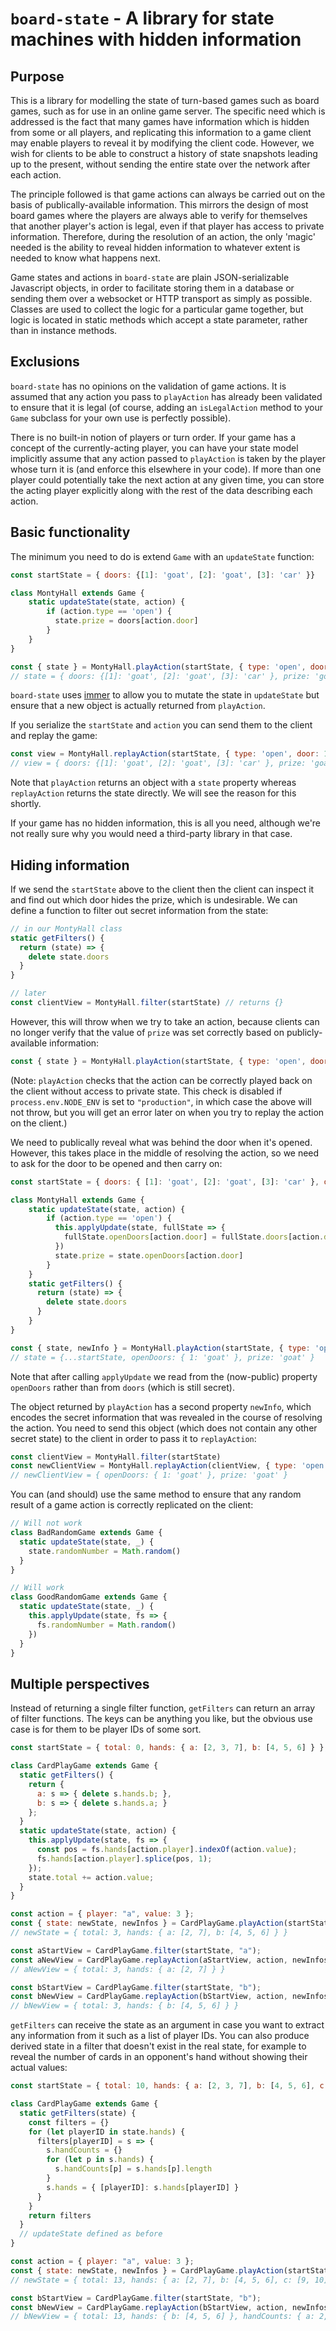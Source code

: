 `board-state` - A library for state machines with hidden information
===================================================================

## Purpose

This is a library for modelling the state of turn-based games such as board games, such as for use
in an online game server. The specific need which is addressed is the fact that many games have
information which is hidden from some or all players, and replicating this information to a game
client may enable players to reveal it by modifying the client code. However, we wish for clients
to be able to construct a history of state snapshots leading up to the present, without sending
the entire state over the network after each action.

The principle followed is that game actions can always be carried out on the basis of publically-available
information. This mirrors the design of most board games where the players are always able to verify for
themselves that another player's action is legal, even if that player has access to private information.
Therefore, during the resolution of an action, the only 'magic' needed is the ability to reveal hidden
information to whatever extent is needed to know what happens next.

Game states and actions in `board-state` are plain JSON-serializable Javascript objects, in order
to facilitate storing them in a database or sending them over a websocket or HTTP transport as
simply as possible. Classes are used to collect the logic for a particular game together, but logic
is located in static methods which accept a state parameter, rather than in instance methods.

## Exclusions

`board-state` has no opinions on the validation of game actions. It is assumed that any action you
pass to `playAction` has already been validated to ensure that it is legal (of course, adding an
`isLegalAction` method to your `Game` subclass for your own use is perfectly possible).

There is no built-in notion of players or turn order. If your game has a concept of the currently-acting player,
you can have your state model implicitly assume that any action passed to `playAction` is taken
by the player whose turn it is (and enforce this elsewhere in your code). If more than one player
could potentially take the next action at any given time, you can store the acting player
explicitly along with the rest of the data describing each action.

## Basic functionality

The minimum you need to do is extend `Game` with an `updateState` function:

```javascript
const startState = { doors: {[1]: 'goat', [2]: 'goat', [3]: 'car' }}

class MontyHall extends Game {
    static updateState(state, action) {
        if (action.type == 'open') {
          state.prize = doors[action.door]
        }
    }
}

const { state } = MontyHall.playAction(startState, { type: 'open', door: 1 })
// state = { doors: {[1]: 'goat', [2]: 'goat', [3]: 'car' }, prize: 'goat' }
```

`board-state` uses [immer](https://github.com/immerjs/immer) to allow you to mutate the state in `updateState` but ensure that a new
object is actually returned from `playAction`.

If you serialize the `startState` and `action` you can send them to the client and replay the game:

```javascript
const view = MontyHall.replayAction(startState, { type: 'open', door: 1 })
// view = { doors: {[1]: 'goat', [2]: 'goat', [3]: 'car' }, prize: 'goat' }
```

Note that `playAction` returns an object with a `state` property whereas `replayAction` returns the state directly.
We will see the reason for this shortly.

If your game has no hidden information, this is all you need, although we're not really sure why you
would need a third-party library in that case.

## Hiding information

If we send the `startState` above to the client then the client can inspect it and find out which door hides
the prize, which is undesirable. We can define a function to filter out secret information from the state:

```javascript
// in our MontyHall class
static getFilters() {
  return (state) => {
    delete state.doors
  }
}

// later
const clientView = MontyHall.filter(startState) // returns {}
```

However, this will throw when we try to take an action, because clients can no longer verify that the
value of `prize` was set correctly based on publicly-available information:

```javascript
const { state } = MontyHall.playAction(startState, { type: 'open', door: 1 }) // throws an error
```

(Note: `playAction` checks that the action can be correctly played back on the client without access to
private state. This check is disabled if `process.env.NODE_ENV` is set to `"production"`, in which case
the above will not throw, but you will get an error later on when you try to replay the action on the
client.)

We need to publically reveal what was behind the door when it's opened. However, this takes place in
the middle of resolving the action, so we need to ask for the door to be opened and then carry on:

```javascript
const startState = { doors: { [1]: 'goat', [2]: 'goat', [3]: 'car' }, openDoors: {} }

class MontyHall extends Game {
    static updateState(state, action) {
        if (action.type == 'open') {
          this.applyUpdate(state, fullState => {
            fullState.openDoors[action.door] = fullState.doors[action.door]
          })
          state.prize = state.openDoors[action.door]
        }
    }
    static getFilters() {
      return (state) => {
        delete state.doors
      }
    }
}

const { state, newInfo } = MontyHall.playAction(startState, { type: 'open', door: 1 })
// state = {...startState, openDoors: { 1: 'goat' }, prize: 'goat' }
```

Note that after calling `applyUpdate` we read from the (now-public) property `openDoors` rather
than from `doors` (which is still secret).

The object returned by `playAction` has a second property `newInfo`, which encodes the secret
information that was revealed in the course of resolving the action. You need to send this object
(which does not contain any other secret state) to the client in order to pass it to `replayAction`:

```javascript
const clientView = MontyHall.filter(startState)
const newClientView = MontyHall.replayAction(clientView, { type: 'open', door: 1 }, newInfo)
// newClientView = { openDoors: { 1: 'goat' }, prize: 'goat' }
```

You can (and should) use the same method to ensure that any random result of a game action is
correctly replicated on the client:

```javascript
// Will not work
class BadRandomGame extends Game {
  static updateState(state, _) {
    state.randomNumber = Math.random()
  }
}

// Will work
class GoodRandomGame extends Game {
  static updateState(state, _) {
    this.applyUpdate(state, fs => {
      fs.randomNumber = Math.random()
    })
  }
}
```

## Multiple perspectives

Instead of returning a single filter function, `getFilters` can return an array of filter functions.
The keys can be anything you like, but the obvious use case is for them to be player IDs of some sort.

```javascript
const startState = { total: 0, hands: { a: [2, 3, 7], b: [4, 5, 6] } };

class CardPlayGame extends Game {
  static getFilters() {
    return {
      a: s => { delete s.hands.b; },
      b: s => { delete s.hands.a; }
    };
  }
  static updateState(state, action) {
    this.applyUpdate(state, fs => {
      const pos = fs.hands[action.player].indexOf(action.value);
      fs.hands[action.player].splice(pos, 1);
    });
    state.total += action.value;
  }
}

const action = { player: "a", value: 3 };
const { state: newState, newInfos } = CardPlayGame.playAction(startState, action);
// newState = { total: 3, hands: { a: [2, 7], b: [4, 5, 6] } }

const aStartView = CardPlayGame.filter(startState, "a");
const aNewView = CardPlayGame.replayAction(aStartView, action, newInfos.a);
// aNewView = { total: 3, hands: { a: [2, 7] } }

const bStartView = CardPlayGame.filter(startState, "b");
const bNewView = CardPlayGame.replayAction(bStartView, action, newInfos.b);
// bNewView = { total: 3, hands: { b: [4, 5, 6] } }
```

`getFilters` can receive the state as an argument in case you want to extract any information from
it such as a list of player IDs. You can also produce derived state in a filter that doesn't exist in
the real state, for example to reveal the number of cards in an opponent's hand without showing their
actual values:

```javascript
const startState = { total: 10, hands: { a: [2, 3, 7], b: [4, 5, 6], c: [9, 10] } };

class CardPlayGame extends Game {
  static getFilters(state) {
    const filters = {}
    for (let playerID in state.hands) {
      filters[playerID] = s => {
        s.handCounts = {}
        for (let p in s.hands) {
          s.handCounts[p] = s.hands[p].length
        }
        s.hands = { [playerID]: s.hands[playerID] }
      }
    }
    return filters
  }
  // updateState defined as before
}

const action = { player: "a", value: 3 };
const { state: newState, newInfos } = CardPlayGame.playAction(startState, action);
// newState = { total: 13, hands: { a: [2, 7], b: [4, 5, 6], c: [9, 10] } }

const bStartView = CardPlayGame.filter(startState, "b");
const bNewView = CardPlayGame.replayAction(bStartView, action, newInfos.b);
// bNewView = { total: 13, hands: { b: [4, 5, 6] }, handCounts: { a: 2, b: 3, c: 2} }
```
